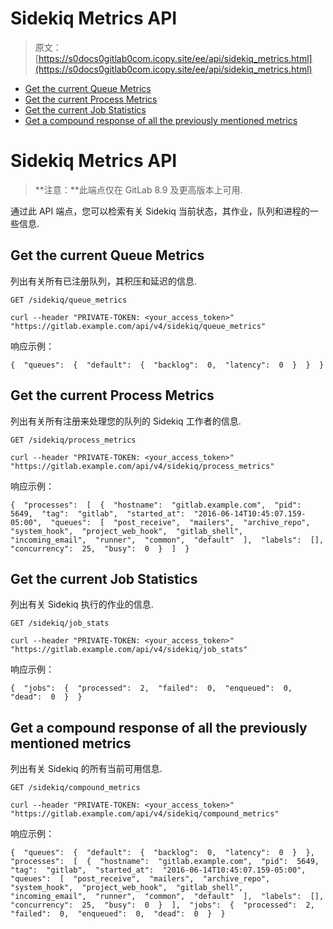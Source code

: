 # Sidekiq Metrics API

> 原文：[https://s0docs0gitlab0com.icopy.site/ee/api/sidekiq_metrics.html](https://s0docs0gitlab0com.icopy.site/ee/api/sidekiq_metrics.html)

*   [Get the current Queue Metrics](#get-the-current-queue-metrics)
*   [Get the current Process Metrics](#get-the-current-process-metrics)
*   [Get the current Job Statistics](#get-the-current-job-statistics)
*   [Get a compound response of all the previously mentioned metrics](#get-a-compound-response-of-all-the-previously-mentioned-metrics)

# Sidekiq Metrics API[](#sidekiq-metrics-api "Permalink")

> **注意：**此端点仅在 GitLab 8.9 及更高版本上可用.

通过此 API 端点，您可以检索有关 Sidekiq 当前状态，其作业，队列和进程的一些信息.

## Get the current Queue Metrics[](#get-the-current-queue-metrics "Permalink")

列出有关所有已注册队列，其积压和延迟的信息.

```
GET /sidekiq/queue_metrics 
```

```
curl --header "PRIVATE-TOKEN: <your_access_token>" "https://gitlab.example.com/api/v4/sidekiq/queue_metrics" 
```

响应示例：

```
{  "queues":  {  "default":  {  "backlog":  0,  "latency":  0  }  }  } 
```

## Get the current Process Metrics[](#get-the-current-process-metrics "Permalink")

列出有关所有注册来处理您的队列的 Sidekiq 工作者的信息.

```
GET /sidekiq/process_metrics 
```

```
curl --header "PRIVATE-TOKEN: <your_access_token>" "https://gitlab.example.com/api/v4/sidekiq/process_metrics" 
```

响应示例：

```
{  "processes":  [  {  "hostname":  "gitlab.example.com",  "pid":  5649,  "tag":  "gitlab",  "started_at":  "2016-06-14T10:45:07.159-05:00",  "queues":  [  "post_receive",  "mailers",  "archive_repo",  "system_hook",  "project_web_hook",  "gitlab_shell",  "incoming_email",  "runner",  "common",  "default"  ],  "labels":  [],  "concurrency":  25,  "busy":  0  }  ]  } 
```

## Get the current Job Statistics[](#get-the-current-job-statistics "Permalink")

列出有关 Sidekiq 执行的作业的信息.

```
GET /sidekiq/job_stats 
```

```
curl --header "PRIVATE-TOKEN: <your_access_token>" "https://gitlab.example.com/api/v4/sidekiq/job_stats" 
```

响应示例：

```
{  "jobs":  {  "processed":  2,  "failed":  0,  "enqueued":  0,  "dead":  0  }  } 
```

## Get a compound response of all the previously mentioned metrics[](#get-a-compound-response-of-all-the-previously-mentioned-metrics "Permalink")

列出有关 Sidekiq 的所有当前可用信息.

```
GET /sidekiq/compound_metrics 
```

```
curl --header "PRIVATE-TOKEN: <your_access_token>" "https://gitlab.example.com/api/v4/sidekiq/compound_metrics" 
```

响应示例：

```
{  "queues":  {  "default":  {  "backlog":  0,  "latency":  0  }  },  "processes":  [  {  "hostname":  "gitlab.example.com",  "pid":  5649,  "tag":  "gitlab",  "started_at":  "2016-06-14T10:45:07.159-05:00",  "queues":  [  "post_receive",  "mailers",  "archive_repo",  "system_hook",  "project_web_hook",  "gitlab_shell",  "incoming_email",  "runner",  "common",  "default"  ],  "labels":  [],  "concurrency":  25,  "busy":  0  }  ],  "jobs":  {  "processed":  2,  "failed":  0,  "enqueued":  0,  "dead":  0  }  } 
```